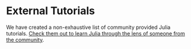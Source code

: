 # External Tutorials

We have created a non-exhaustive list of community provided Julia tutorials.
[Check them out to learn Julia through the lens of someone from the community](https://julialang.org/learning/tutorials/).
